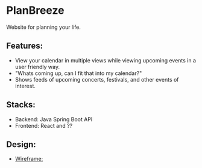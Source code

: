 # PlanBreeze
Website for planning your life.

## Features:
- View your calendar in multiple views while viewing upcoming events in a user friendly way.  
- "Whats coming up, can I fit that into my calendar?"
- Shows feeds of upcoming concerts, festivals, and other events of interest.

## Stacks:
- Backend: Java Spring Boot API
- Frontend: React and ??

## Design:
- [Wireframe:](https://www.figma.com/file/VIrjxNTsEwP3UHtkdfP7ZW/PlanBreeze?node-id=0%3A1)

